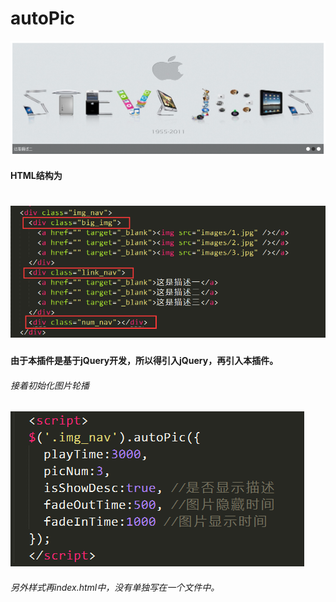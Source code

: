 # autoPic
![demo图片](./images/demo.png)
#### HTML结构为

![demo图片](./images/demo2.png)
============================================================

#### 由于本插件是基于jQuery开发，所以得引入jQuery，再引入本插件。
###### 接着初始化图片轮播

![demo图片](./images/demo3.png)

###### 另外样式再index.html中，没有单独写在一个文件中。


